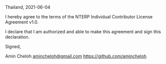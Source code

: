 Thailand, 2021-06-04

I hereby agree to the terms of the NTERP Individual Contributor License
Agreement v1.0.

I declare that I am authorized and able to make this agreement and sign this
declaration.

Signed,

Amin Cheloh amincheloh@gmail.com https://github.com/amincheloh
